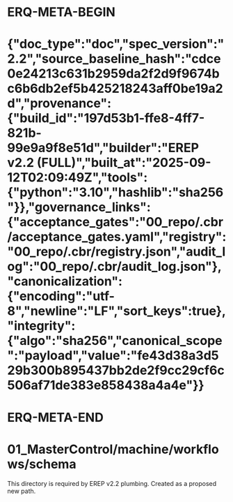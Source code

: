 # ERQ-META-BEGIN
# {"doc_type":"doc","spec_version":"2.2","source_baseline_hash":"cdce0e24213c631b2959da2f2d9f9674bc6b6db2ef5b425218243aff0be19a2d","provenance":{"build_id":"197d53b1-ffe8-4ff7-821b-99e9a9f8e51d","builder":"EREP v2.2 (FULL)","built_at":"2025-09-12T02:09:49Z","tools":{"python":"3.10","hashlib":"sha256"}},"governance_links":{"acceptance_gates":"00_repo/.cbr/acceptance_gates.yaml","registry":"00_repo/.cbr/registry.json","audit_log":"00_repo/.cbr/audit_log.json"},"canonicalization":{"encoding":"utf-8","newline":"LF","sort_keys":true},"integrity":{"algo":"sha256","canonical_scope":"payload","value":"fe43d38a3d529b300b895437bb2de2f9cc29cf6c506af71de383e858438a4a4e"}}
# ERQ-META-END
# 01_MasterControl/machine/workflows/schema

This directory is required by EREP v2.2 plumbing. Created as a proposed new path.
